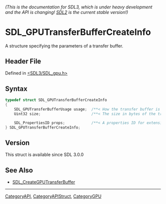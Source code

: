 ###### (This is the documentation for SDL3, which is under heavy development and the API is changing! [SDL2](https://wiki.libsdl.org/SDL2/) is the current stable version!)
# SDL_GPUTransferBufferCreateInfo

A structure specifying the parameters of a transfer buffer.

## Header File

Defined in [<SDL3/SDL_gpu.h>](https://github.com/libsdl-org/SDL/blob/main/include/SDL3/SDL_gpu.h)

## Syntax

```c
typedef struct SDL_GPUTransferBufferCreateInfo
{
    SDL_GPUTransferBufferUsage usage;  /**< How the transfer buffer is intended to be used by the client. */
    Uint32 size;                       /**< The size in bytes of the transfer buffer. */

    SDL_PropertiesID props;            /**< A properties ID for extensions. Should be 0 if no extensions are needed. */
} SDL_GPUTransferBufferCreateInfo;
```

## Version

This struct is available since SDL 3.0.0

## See Also

- [SDL_CreateGPUTransferBuffer](SDL_CreateGPUTransferBuffer)

----
[CategoryAPI](CategoryAPI), [CategoryAPIStruct](CategoryAPIStruct), [CategoryGPU](CategoryGPU)

